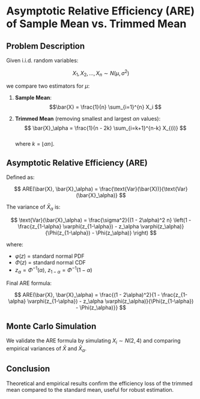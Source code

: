 # Asymptotic Relative Efficiency (ARE) of Sample Mean vs. Trimmed Mean

## Problem Description

Given i.i.d. random variables:

$$ X_1, X_2, ..., X_n \sim N(\mu, \sigma^2) $$

we compare two estimators for $\mu$:  

1. **Sample Mean**:
$$\bar{X} = \frac{1}{n} \sum_{i=1}^{n} X_i $$

2. **Trimmed Mean** (removing smallest and largest $\alpha n$ values):
   $$ \bar{X}_\alpha = \frac{1}{n - 2k} \sum_{i=k+1}^{n-k} X_{(i)} $$  
   where $k = \lfloor \alpha n \rfloor$.

## Asymptotic Relative Efficiency (ARE)

Defined as:

$$ ARE(\bar{X}, \bar{X}_\alpha) = \frac{\text{Var}(\bar{X})}{\text{Var}(\bar{X}_\alpha)} $$

The variance of $\bar{X}_\alpha$ is:

$$ \text{Var}(\bar{X}_\alpha) = \frac{\sigma^2}{(1 - 2\alpha)^2 n} \left(1 - \frac{z_{1-\alpha} \varphi(z_{1-\alpha}) - z_\alpha \varphi(z_\alpha)}{\Phi(z_{1-\alpha}) - \Phi(z_\alpha)} \right) $$  

where:
- $\varphi(z)$ = standard normal PDF  
- $\Phi(z)$ = standard normal CDF  
- $z_\alpha = \Phi^{-1}(\alpha)$, $z_{1-\alpha} = \Phi^{-1}(1 - \alpha)$  

Final ARE formula:

$$ ARE(\bar{X}, \bar{X}_\alpha) = \frac{(1 - 2\alpha)^2}{1 - \frac{z_{1-\alpha} \varphi(z_{1-\alpha}) - z_\alpha \varphi(z_\alpha)}{\Phi(z_{1-\alpha}) - \Phi(z_\alpha)}} $$  

## Monte Carlo Simulation

We validate the ARE formula by simulating $X_i \sim N(2,4)$ and comparing empirical variances of $\bar{X}$ and $\bar{X}_\alpha$.

## Conclusion

Theoretical and empirical results confirm the efficiency loss of the trimmed mean compared to the standard mean, useful for robust estimation.

